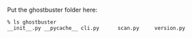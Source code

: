 Put the ghostbuster folder here:  

```
% ls ghostbuster 
__init__.py __pycache__ cli.py      scan.py     version.py
```
  
